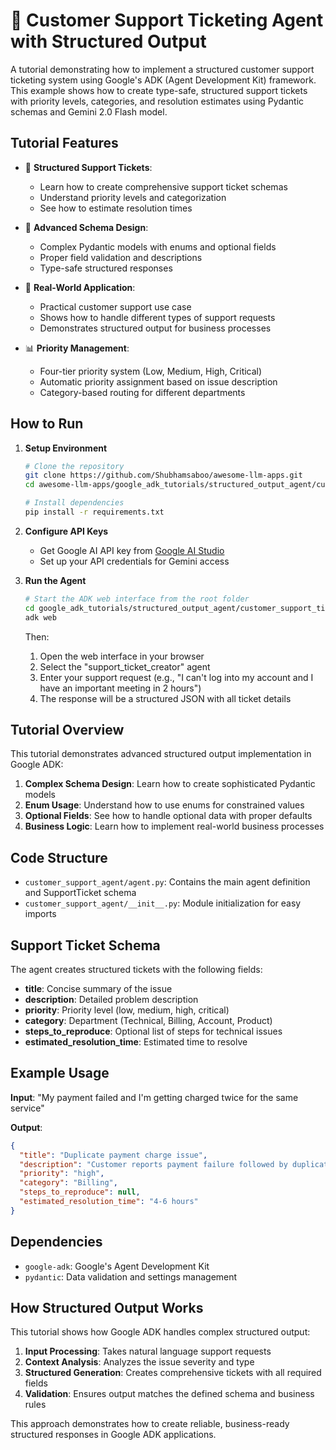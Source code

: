 # 🎫 Customer Support Ticketing Agent with Structured Output

A tutorial demonstrating how to implement a structured customer support ticketing system using Google's ADK (Agent Development Kit) framework. This example shows how to create type-safe, structured support tickets with priority levels, categories, and resolution estimates using Pydantic schemas and Gemini 2.0 Flash model.

## Tutorial Features

- 🎫 **Structured Support Tickets**: 
  - Learn how to create comprehensive support ticket schemas
  - Understand priority levels and categorization
  - See how to estimate resolution times

- 🔧 **Advanced Schema Design**: 
  - Complex Pydantic models with enums and optional fields
  - Proper field validation and descriptions
  - Type-safe structured responses

- 🎯 **Real-World Application**: 
  - Practical customer support use case
  - Shows how to handle different types of support requests
  - Demonstrates structured output for business processes

- 📊 **Priority Management**: 
  - Four-tier priority system (Low, Medium, High, Critical)
  - Automatic priority assignment based on issue description
  - Category-based routing for different departments

## How to Run

1. **Setup Environment**
   ```bash
   # Clone the repository
   git clone https://github.com/Shubhamsaboo/awesome-llm-apps.git
   cd awesome-llm-apps/google_adk_tutorials/structured_output_agent/customer_support_ticket_agent

   # Install dependencies
   pip install -r requirements.txt
   ```

2. **Configure API Keys**
   - Get Google AI API key from [Google AI Studio](https://aistudio.google.com/)
   - Set up your API credentials for Gemini access

3. **Run the Agent**
   ```bash
   # Start the ADK web interface from the root folder
   cd google_adk_tutorials/structured_output_agent/customer_support_ticket_agent
   adk web
   ```
   Then:
   1. Open the web interface in your browser
   2. Select the "support_ticket_creator" agent
   3. Enter your support request (e.g., "I can't log into my account and I have an important meeting in 2 hours")
   4. The response will be a structured JSON with all ticket details

## Tutorial Overview

This tutorial demonstrates advanced structured output implementation in Google ADK:

1. **Complex Schema Design**: Learn how to create sophisticated Pydantic models
2. **Enum Usage**: Understand how to use enums for constrained values
3. **Optional Fields**: See how to handle optional data with proper defaults
4. **Business Logic**: Learn how to implement real-world business processes

## Code Structure

- `customer_support_agent/agent.py`: Contains the main agent definition and SupportTicket schema
- `customer_support_agent/__init__.py`: Module initialization for easy imports

## Support Ticket Schema

The agent creates structured tickets with the following fields:

- **title**: Concise summary of the issue
- **description**: Detailed problem description
- **priority**: Priority level (low, medium, high, critical)
- **category**: Department (Technical, Billing, Account, Product)
- **steps_to_reproduce**: Optional list of steps for technical issues
- **estimated_resolution_time**: Estimated time to resolve

## Example Usage

**Input**: "My payment failed and I'm getting charged twice for the same service"

**Output**:
```json
{
  "title": "Duplicate payment charge issue",
  "description": "Customer reports payment failure followed by duplicate charges for the same service",
  "priority": "high",
  "category": "Billing",
  "steps_to_reproduce": null,
  "estimated_resolution_time": "4-6 hours"
}
```

## Dependencies

- `google-adk`: Google's Agent Development Kit
- `pydantic`: Data validation and settings management

## How Structured Output Works

This tutorial shows how Google ADK handles complex structured output:

1. **Input Processing**: Takes natural language support requests
2. **Context Analysis**: Analyzes the issue severity and type
3. **Structured Generation**: Creates comprehensive tickets with all required fields
4. **Validation**: Ensures output matches the defined schema and business rules

This approach demonstrates how to create reliable, business-ready structured responses in Google ADK applications. 